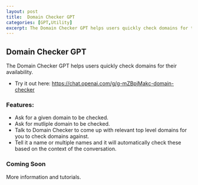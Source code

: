 ```yaml
---
layout: post
title:  Domain Checker GPT
categories: [GPT,Utility]
excerpt: The Domain Checker GPT helps users quickly check domains for their availability.
---
```


## Domain Checker GPT

The Domain Checker GPT helps users quickly check domains for their availability.
- Try it out here: https://chat.openai.com/g/g-mZBpjMakc-domain-checker

### Features:

- Ask for a given domain to be checked.
- Ask for mutliple domain to be checked.
- Talk to Domain Checker to come up with relevant top level domains for you to check domains against.
- Tell it a name or multiple names and it will automatically check these based on the context of the conversation.

### Coming Soon

More information and tutorials.